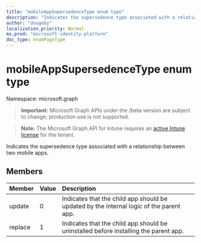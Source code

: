 ```yaml
---
title: "mobileAppSupersedenceType enum type"
description: "Indicates the supersedence type associated with a relationship between two mobile apps."
author: "dougeby"
localization_priority: Normal
ms.prod: "microsoft-identity-platform"
doc_type: enumPageType
---
```


# mobileAppSupersedenceType enum type

Namespace: microsoft.graph

> **Important:** Microsoft Graph APIs under the /beta version are subject to change; production use is not supported.

> **Note:** The Microsoft Graph API for Intune requires an [active Intune license](https://go.microsoft.com/fwlink/?linkid=839381) for the tenant.

Indicates the supersedence type associated with a relationship between two mobile apps.

## Members
|Member|Value|Description|
|:---|:---|:---|
|update|0|Indicates that the child app should be updated by the internal logic of the parent app.|
|replace|1|Indicates that the child app should be uninstalled before installing the parent app.|





